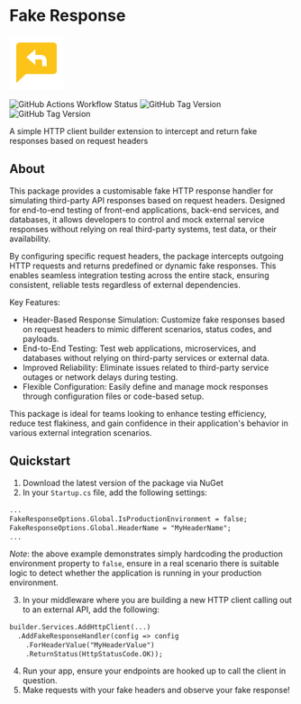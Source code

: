 # Fake Response
![Fake Response](assets/fakeresponse.png "Fake Response")

![GitHub Actions Workflow Status](https://img.shields.io/github/actions/workflow/status/damonjames/fake-response/ci.yml)
![GitHub Tag Version](https://img.shields.io/github/v/tag/DamonJames/fake-response)
![GitHub Tag Version](https://img.shields.io/nuget/dt/FakeResponse)

A simple HTTP client builder extension to intercept and return fake responses based on request headers

## About

This package provides a customisable fake HTTP response handler for simulating third-party API responses based on request headers. Designed for end-to-end testing of front-end applications, back-end services, and databases, it allows developers to control and mock external service responses without relying on real third-party systems, test data, or their availability.

By configuring specific request headers, the package intercepts outgoing HTTP requests and returns predefined or dynamic fake responses. This enables seamless integration testing across the entire stack, ensuring consistent, reliable tests regardless of external dependencies.

Key Features:

- Header-Based Response Simulation: Customize fake responses based on request headers to mimic different scenarios, status codes, and payloads.
- End-to-End Testing: Test web applications, microservices, and databases without relying on third-party services or external data.
- Improved Reliability: Eliminate issues related to third-party service outages or network delays during testing.
- Flexible Configuration: Easily define and manage mock responses through configuration files or code-based setup.

This package is ideal for teams looking to enhance testing efficiency, reduce test flakiness, and gain confidence in their application's behavior in various external integration scenarios.

## Quickstart
1. Download the latest version of the package via NuGet
2. In your `Startup.cs` file, add the following settings:
```
...
FakeResponseOptions.Global.IsProductionEnvironment = false;
FakeResponseOptions.Global.HeaderName = "MyHeaderName";
...
```
*Note*: the above example demonstrates simply hardcoding the production environment property to `false`, ensure in a real scenario there is suitable logic to detect whether the application is running in your production environment.

3. In your middleware where you are building a new HTTP client calling out to an external API, add the following:
```
builder.Services.AddHttpClient(...)
  .AddFakeResponseHandler(config => config
    .ForHeaderValue("MyHeaderValue")
    .ReturnStatus(HttpStatusCode.OK));
```
4. Run your app, ensure your endpoints are hooked up to call the client in question.
5. Make requests with your fake headers and observe your fake response!